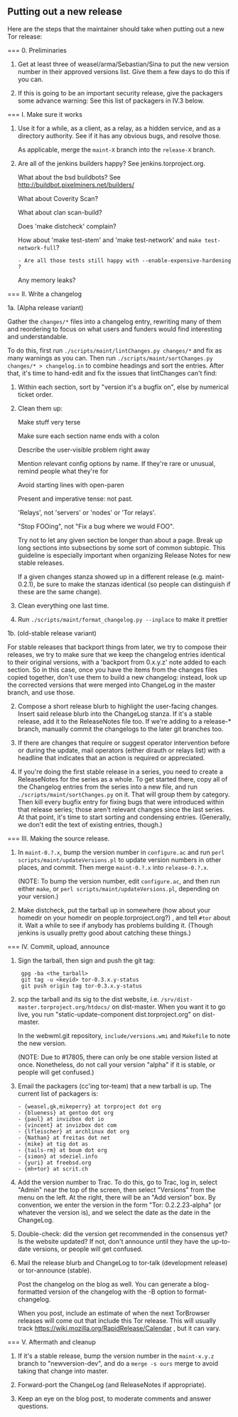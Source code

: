 
Putting out a new release
-------------------------

Here are the steps that the maintainer should take when putting out a
new Tor release:

=== 0. Preliminaries

1. Get at least three of weasel/arma/Sebastian/Sina to put the new
   version number in their approved versions list.  Give them a few
   days to do this if you can.

2. If this is going to be an important security release, give the packagers
   some advance warning: See this list of packagers in IV.3 below.


=== I. Make sure it works

1. Use it for a while, as a client, as a relay, as a hidden service,
   and as a directory authority. See if it has any obvious bugs, and
   resolve those.

   As applicable, merge the `maint-X` branch into the `release-X` branch.

2. Are all of the jenkins builders happy?  See jenkins.torproject.org.

   What about the bsd buildbots?
         See http://buildbot.pixelminers.net/builders/

   What about Coverity Scan?

   What about clan scan-build?

   Does 'make distcheck' complain?

   How about 'make test-stem' and 'make test-network' and
   `make test-network-full`?

       - Are all those tests still happy with --enable-expensive-hardening ?

   Any memory leaks?


=== II. Write a changelog


1a. (Alpha release variant)

   Gather the `changes/*` files into a changelog entry, rewriting many
   of them and reordering to focus on what users and funders would find
   interesting and understandable.

   To do this, first run `./scripts/maint/lintChanges.py changes/*` and
   fix as many warnings as you can.  Then run `./scripts/maint/sortChanges.py
   changes/* > changelog.in` to combine headings and sort the entries.
   After that, it's time to hand-edit and fix the issues that lintChanges
   can't find:

   1. Within each section, sort by "version it's a bugfix on", else by
      numerical ticket order.

   2. Clean them up:

      Make stuff very terse

      Make sure each section name ends with a colon

      Describe the user-visible problem right away

      Mention relevant config options by name.  If they're rare or unusual,
      remind people what they're for

      Avoid starting lines with open-paren

      Present and imperative tense: not past.

      'Relays', not 'servers' or 'nodes' or 'Tor relays'.

      "Stop FOOing", not "Fix a bug where we would FOO".

      Try not to let any given section be longer than about a page. Break up
      long sections into subsections by some sort of common subtopic. This
      guideline is especially important when organizing Release Notes for
      new stable releases.

      If a given changes stanza showed up in a different release (e.g.
      maint-0.2.1), be sure to make the stanzas identical (so people can
      distinguish if these are the same change).

   3. Clean everything one last time.

   4. Run `./scripts/maint/format_changelog.py --inplace` to make it prettier

1b. (old-stable release variant)

   For stable releases that backport things from later, we try to compose
   their releases, we try to make sure that we keep the changelog entries
   identical to their original versions, with a 'backport from 0.x.y.z'
   note added to each section.  So in this case, once you have the items
   from the changes files copied together, don't use them to build a new
   changelog: instead, look up the corrected versions that were merged
   into ChangeLog in the master branch, and use those.

2. Compose a short release blurb to highlight the user-facing
   changes. Insert said release blurb into the ChangeLog stanza. If it's
   a stable release, add it to the ReleaseNotes file too. If we're adding
   to a release-* branch, manually commit the changelogs to the later
   git branches too.

3. If there are changes that require or suggest operator intervention
   before or during the update, mail operators (either dirauth or relays
   list) with a headline that indicates that an action is required or
   appreciated.

4. If you're doing the first stable release in a series, you need to
   create a ReleaseNotes for the series as a whole.  To get started
   there, copy all of the Changelog entries from the series into a new
   file, and run `./scripts/maint/sortChanges.py` on it.  That will
   group them by category.  Then kill every bugfix entry for fixing
   bugs that were introduced within that release series; those aren't
   relevant changes since the last series.  At that point, it's time
   to start sorting and condensing entries.  (Generally, we don't edit the
   text of existing entries, though.)


=== III. Making the source release.

1. In `maint-0.?.x`, bump the version number in `configure.ac` and run
   `perl scripts/maint/updateVersions.pl` to update version numbers in other
   places, and commit.  Then merge `maint-0.?.x` into `release-0.?.x`.

   (NOTE: To bump the version number, edit `configure.ac`, and then run
   either `make`, or `perl scripts/maint/updateVersions.pl`, depending on
   your version.)

2. Make distcheck, put the tarball up in somewhere (how about your
   homedir on your homedir on people.torproject.org?) , and tell `#tor`
   about it. Wait a while to see if anybody has problems building it.
   (Though jenkins is usually pretty good about catching these things.)

=== IV. Commit, upload, announce

1. Sign the tarball, then sign and push the git tag:

        gpg -ba <the_tarball>
        git tag -u <keyid> tor-0.3.x.y-status
        git push origin tag tor-0.3.x.y-status

2. scp the tarball and its sig to the dist website, i.e.
   `/srv/dist-master.torproject.org/htdocs/` on dist-master. When you want
   it to go live, you run "static-update-component dist.torproject.org"
   on dist-master.

   In the webwml.git repository, `include/versions.wmi` and `Makefile`
   to note the new version.

   (NOTE: Due to #17805, there can only be one stable version listed at
   once.  Nonetheless, do not call your version "alpha" if it is stable,
   or people will get confused.)

3. Email the packagers (cc'ing tor-team) that a new tarball is up.
   The current list of packagers is:

       - {weasel,gk,mikeperry} at torproject dot org
       - {blueness} at gentoo dot org
       - {paul} at invizbox dot io
       - {vincent} at invizbox dot com
       - {lfleischer} at archlinux dot org
       - {Nathan} at freitas dot net
       - {mike} at tig dot as
       - {tails-rm} at boum dot org
       - {simon} at sdeziel.info
       - {yuri} at freebsd.org
       - {mh+tor} at scrit.ch

4. Add the version number to Trac.  To do this, go to Trac, log in,
    select "Admin" near the top of the screen, then select "Versions" from
    the menu on the left.  At the right, there will be an "Add version"
    box.  By convention, we enter the version in the form "Tor:
    0.2.2.23-alpha" (or whatever the version is), and we select the date as
    the date in the ChangeLog.

5. Double-check: did the version get recommended in the consensus yet?  Is
   the website updated?  If not, don't announce until they have the
   up-to-date versions, or people will get confused.

6. Mail the release blurb and ChangeLog to tor-talk (development release) or
   tor-announce (stable).

   Post the changelog on the blog as well. You can generate a
   blog-formatted version of the changelog with the -B option to
   format-changelog.

   When you post, include an estimate of when the next TorBrowser
   releases will come out that include this Tor release.  This will
   usually track https://wiki.mozilla.org/RapidRelease/Calendar , but it
   can vary.


=== V. Aftermath and cleanup

1. If it's a stable release, bump the version number in the
    `maint-x.y.z` branch to "newversion-dev", and do a `merge -s ours`
    merge to avoid taking that change into master.

2. Forward-port the ChangeLog (and ReleaseNotes if appropriate).

3. Keep an eye on the blog post, to moderate comments and answer questions.

